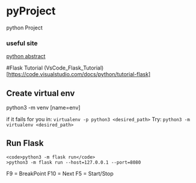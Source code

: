 # pyProject
python Project

### useful site
[python abstract](http://book.pythontips.com/en/latest/classes.html)

#Flask Tutorial
(VsCode_Flask_Tutorial)[https://code.visualstudio.com/docs/python/tutorial-flask]

## Create virtual env
python3 -m venv [name=env]

if it fails for you in:
`virtualenv -p python3 <desired_path>`
Try:
`python3 -m virtualenv <desired_path>`

## Run Flask
    <code>python3 -m flask run</code>
    >python3 -m flask run --host=127.0.0.1 --port=8080

F9 = BreakPoint
F10 = Next
F5 = Start/Stop